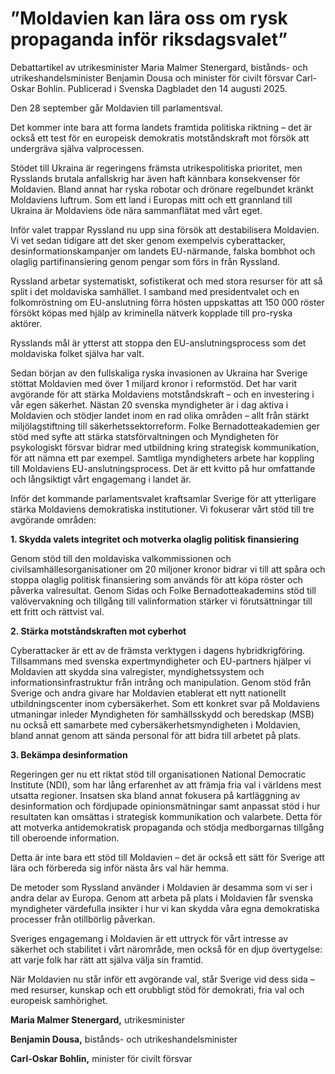 # ”Moldavien kan lära oss om rysk propaganda inför riksdagsvalet”

Debattartikel av utrikesminister Maria Malmer Stenergard, bistånds- och utrikeshandelsminister Benjamin Dousa och minister för civilt försvar Carl-Oskar Bohlin. Publicerad i Svenska Dagbladet den 14 augusti 2025.

Den 28 september går Moldavien till parlamentsval.

Det kommer inte bara att forma landets framtida politiska riktning – det är också ett test för en europeisk demokratis motståndskraft mot försök att undergräva själva valprocessen.

Stödet till Ukraina är regeringens främsta utrikespolitiska prioritet, men Rysslands brutala anfallskrig har även haft kännbara konsekvenser för Moldavien. Bland annat har ryska robotar och drönare regelbundet kränkt Moldaviens luftrum. Som ett land i Europas mitt och ett grannland till Ukraina är Moldaviens öde nära sammanflätat med vårt eget.

Inför valet trappar Ryssland nu upp sina försök att destabilisera Moldavien. Vi vet sedan tidigare att det sker genom exempelvis cyberattacker, desinformationskampanjer om landets EU-närmande, falska bombhot och olaglig partifinansiering genom pengar som förs in från Ryssland.

Ryssland arbetar systematiskt, sofistikerat och med stora resurser för att så split i det moldaviska samhället. I samband med presidentvalet och en folkomröstning om EU-anslutning förra hösten uppskattas att 150 000 röster försökt köpas med hjälp av kriminella nätverk kopplade till pro-ryska aktörer.

Rysslands mål är ytterst att stoppa den EU-anslutningsprocess som det moldaviska folket själva har valt.

Sedan början av den fullskaliga ryska invasionen av Ukraina har Sverige stöttat Moldavien med över 1 miljard kronor i reformstöd. Det har varit avgörande för att stärka Moldaviens motståndskraft – och en investering i vår egen säkerhet. Nästan 20 svenska myndigheter är i dag aktiva i Moldavien och stödjer landet inom en rad olika områden – allt från stärkt miljölagstiftning till säkerhetssektorreform. Folke Bernadotteakademien ger stöd med syfte att stärka statsförvaltningen och Myndigheten för psykologiskt försvar bidrar med utbildning kring strategisk kommunikation, för att nämna ett par exempel. Samtliga myndigheters arbete har koppling till Moldaviens EU-anslutningsprocess. Det är ett kvitto på hur omfattande och långsiktigt vårt engagemang i landet är.

Inför det kommande parlamentsvalet kraftsamlar Sverige för att ytterligare stärka Moldaviens demokratiska institutioner. Vi fokuserar vårt stöd till tre avgörande områden:

**1. Skydda valets integritet och motverka olaglig politisk finansiering**

Genom stöd till den moldaviska valkommissionen och civilsamhällesorganisationer om 20 miljoner kronor bidrar vi till att spåra och stoppa olaglig politisk finansiering som används för att köpa röster och påverka valresultat. Genom Sidas och Folke Bernadotteakademins stöd till valövervakning och tillgång till valinformation stärker vi förutsättningar till ett fritt och rättvist val.

**2. Stärka motståndskraften mot cyberhot**

Cyberattacker är ett av de främsta verktygen i dagens hybridkrigföring. Tillsammans med svenska expertmyndigheter och EU-partners hjälper vi Moldavien att skydda sina valregister, myndighetssystem och informationsinfrastruktur från intrång och manipulation. Genom stöd från Sverige och andra givare har Moldavien etablerat ett nytt nationellt utbildningscenter inom cybersäkerhet. Som ett konkret svar på Moldaviens utmaningar inleder Myndigheten för samhällsskydd och beredskap (MSB) nu också ett samarbete med cybersäkerhetsmyndigheten i Moldavien, bland annat genom att sända personal för att bidra till arbetet på plats.

**3. Bekämpa desinformation**

Regeringen ger nu ett riktat stöd till organisationen National Democratic Institute (NDI), som har lång erfarenhet av att främja fria val i världens mest utsatta regioner. Insatsen ska bland annat fokusera på kartläggning av desinformation och fördjupade opinionsmätningar samt anpassat stöd i hur resultaten kan omsättas i strategisk kommunikation och valarbete. Detta för att motverka antidemokratisk propaganda och stödja medborgarnas tillgång till oberoende information.

Detta är inte bara ett stöd till Moldavien – det är också ett sätt för Sverige att lära och förbereda sig inför nästa års val här hemma.

De metoder som Ryssland använder i Moldavien är desamma som vi ser i andra delar av Europa. Genom att arbeta på plats i Moldavien får svenska myndigheter värdefulla insikter i hur vi kan skydda våra egna demokratiska processer från otillbörlig påverkan.

Sveriges engagemang i Moldavien är ett uttryck för vårt intresse av säkerhet och stabilitet i vårt närområde, men också för en djup övertygelse: att varje folk har rätt att själva välja sin framtid.

När Moldavien nu står inför ett avgörande val, står Sverige vid dess sida – med resurser, kunskap och ett orubbligt stöd för demokrati, fria val och europeisk samhörighet.

**Maria Malmer Stenergard,** utrikesminister

**Benjamin Dousa,** bistånds- och utrikeshandelsminister

**Carl-Oskar Bohlin,** minister för civilt försvar
